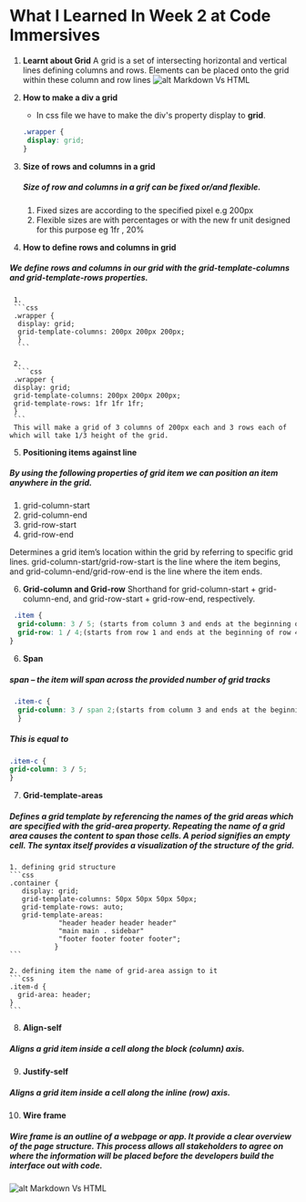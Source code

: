 # What I Learned In Week 2 at Code Immersives
1. **Learnt about Grid**
   A grid is a set of intersecting horizontal and vertical lines defining columns and rows. Elements can be placed onto the grid within these column and row lines 
   ![alt Markdown Vs HTML](https://codingthesmartway.com/wp-content/uploads/2017/12/01_CSS_Grid_Overview.png)
   

2. **How to make a div a grid**
   - In css file we have to make the div's property display to **grid**.
   ```css
   .wrapper {
    display: grid;
   }
   ``` 

3. **Size of rows and columns in a grid**
   ##### Size of row and columns in a grif can be fixed or/and flexible. 
     1. Fixed sizes are according to the specified pixel e.g 200px
     2. Flexible sizes are with percentages or with the new fr unit designed for this purpose eg  1fr , 20%

4. **How to define rows and columns in grid**
  ##### We define rows and columns in our grid with the grid-template-columns and grid-template-rows properties.
     1. 
     ```css
     .wrapper {
      display: grid;
      grid-template-columns: 200px 200px 200px;
      }
      ```

     2.
      ```css
     .wrapper {
     display: grid;
     grid-template-columns: 200px 200px 200px;
     grid-template-rows: 1fr 1fr 1fr;
     }
     ```
     This will make a grid of 3 columns of 200px each and 3 rows each of which will take 1/3 height of the grid.

5. **Positioning items against line**
 ##### By using the following properties of grid item we can position an item anywhere in the grid.
   1. grid-column-start
   2. grid-column-end
   3. grid-row-start
   4. grid-row-end

Determines a grid item’s location within the grid by referring to specific grid lines. grid-column-start/grid-row-start is the line where the item begins, and grid-column-end/grid-row-end is the line where the item ends.

6. **Grid-column and Grid-row**
Shorthand for grid-column-start + grid-column-end, and grid-row-start + grid-row-end, respectively.
```css
 .item {
  grid-column: 3 / 5; (starts from column 3 and ends at the beginning of column 5)
  grid-row: 1 / 4;(starts from row 1 and ends at the beginning of row 4)
}
```

6. **Span**
 ##### span <number> – the item will span across the provided number of grid tracks
```css
 .item-c {
  grid-column: 3 / span 2;(starts from column 3 and ends at the beginning of column 5)
  }
  ```
   ##### This is equal to  
  ```css 
  .item-c {
  grid-column: 3 / 5;
  }
  ```
  
  

7. **Grid-template-areas**
 ##### Defines a grid template by referencing the names of the grid areas which are specified with the grid-area property. Repeating the name of a grid area causes the content to span those cells. A period signifies an empty cell. The syntax itself provides a visualization of the structure of the grid.
    1. defining grid structure
    ```css
    .container {
       display: grid;
       grid-template-columns: 50px 50px 50px 50px;
       grid-template-rows: auto;
       grid-template-areas: 
                "header header header header"
                "main main . sidebar"
                "footer footer footer footer";
               }
    ```

    2. defining item the name of grid-area assign to it
    ```css
    .item-d {
      grid-area: header;
    }
    ```
    
   
8. **Align-self**
 ##### Aligns a grid item inside a cell along the block (column) axis.

9. **Justify-self**
 ##### Aligns a grid item inside a cell along the inline (row) axis.
    
10. **Wire frame**
 ##### Wire frame is an outline of a webpage or app. It provide a clear overview of the page structure. This process allows all stakeholders to agree on where the information will be placed before the developers build the interface out with code.
 ![alt Markdown Vs HTML](https://miro.medium.com/max/800/1*ZvtdfRPAdFpf2av_bvqE6w.png)
 